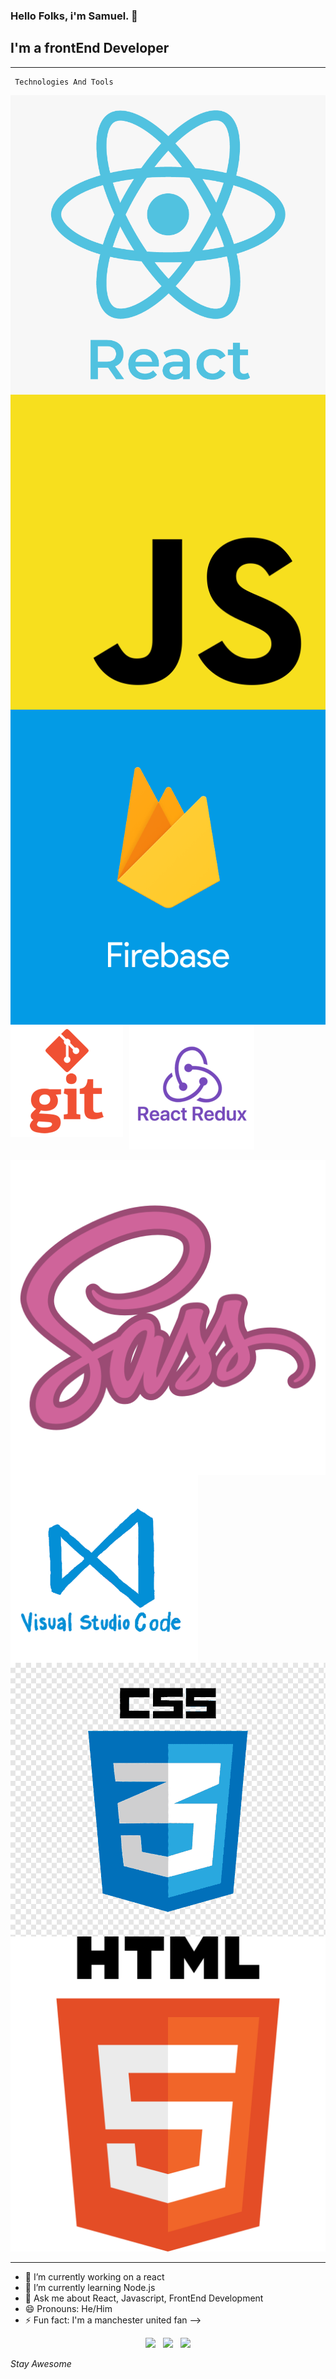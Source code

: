 ### Hello Folks, i'm Samuel.  👋

## I'm a frontEnd Developer
---

```
 Technologies And Tools

```




<img src="https://github.com/oluSammy/oluSammy/blob/master/img/react-log.png?raw=true"
     alt="Markdown Monster icon"
     style="float: left; margin-right: 10px; width: 100"
/>

<img src="https://github.com/oluSammy/oluSammy/blob/master/img/js.png?raw=true"
     alt="Markdown Monster icon"
     style="float: left; margin-right: 10px; width: 100"
/>
<img src="https://github.com/oluSammy/oluSammy/blob/master/img/firebase%20logo.png?raw=true"
     alt="Markdown Monster icon"
     style="float: left; margin-right: 10px; width: 100"
/>
<img src="https://github.com/oluSammy/oluSammy/blob/master/img/git%20logo-2.png?raw=true"
     alt="Markdown Monster icon"
     style="float: left; margin-right: 10px; width: 100"
/>
<img src="https://github.com/oluSammy/oluSammy/blob/master/img/react-redux.png?raw=true"
     alt="Markdown Monster icon"
     style="margin-right: 10px; width: 100"
/>

<img src="https://github.com/oluSammy/oluSammy/blob/master/img/sass%20logo.png?raw=true"
     alt="Markdown Monster icon"
     style="float: left; margin-right: 10px; width: 100"
/>

<img src="https://github.com/oluSammy/oluSammy/blob/master/img/vs%20code.png?raw=true"
     alt="Markdown Monster icon"
     style="float: left; margin-right: 10px; width: 100"
/>
<img src="https://github.com/oluSammy/oluSammy/blob/master/img/css%20logo-2.png?raw=true"
     alt="Markdown Monster icon"
     style="float: left; margin-right: 10px; width: 100"
/>

<img src="https://github.com/oluSammy/oluSammy/blob/master/img/html%20logo.png?raw=true"
     alt="Markdown Monster icon"
     style=" margin-right: 10px; width: 100"
/>

___


- 🔭 I’m currently working on a react 
- 🌱 I’m currently learning Node.js
- 💬 Ask me about React, Javascript, FrontEnd Development
- 😄 Pronouns: He/Him
- ⚡ Fun fact: I'm a manchester united fan
-->

<p align='center'>
<a href="https://twitter.com/olusamayor"><img height="30" src="https://github.com/WaylonWalker/WaylonWalker/blob/main/icon/twitter.png?raw=true"></a>&nbsp;&nbsp;
<a href="https://www.instagram.com/samueldii"><img height="30" src="https://github.com/WaylonWalker/WaylonWalker/blob/main/icon/instagram.jpg?raw=true"></a>&nbsp;&nbsp;
<a href="www.linkedin.com/in/samuel-olumorin"><img height="30" src="https://github.com/WaylonWalker/WaylonWalker/blob/main/icon/linkedin.png?raw=true"></a>
</p

# *Stay Awesome*
